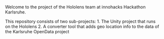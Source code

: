 Welcome to the project of the Hololens team at innohacks Hackathon Karlsruhe.

This repository consists of two sub-projects: 1\. The Unity project that runs on the Hololens 2\. A converter tool that adds geo location info to the data of the Karlsruhe OpenData project

